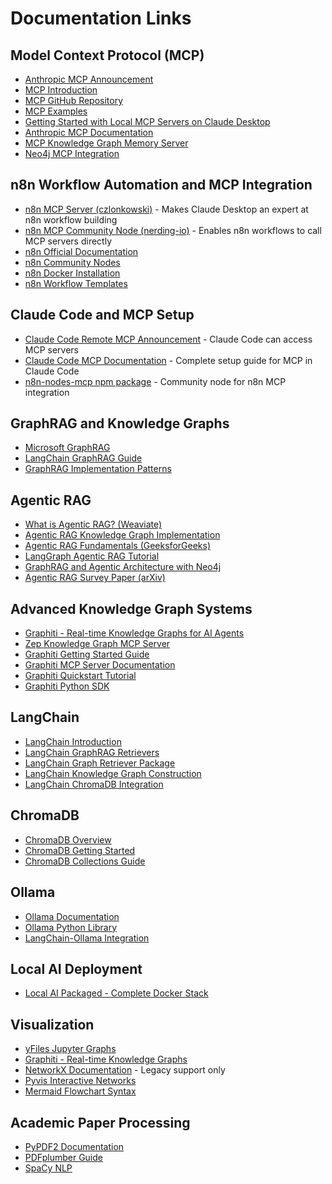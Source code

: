 # Documentation Links

## Model Context Protocol (MCP)
- [Anthropic MCP Announcement](https://www.anthropic.com/news/model-context-protocol)
- [MCP Introduction](https://modelcontextprotocol.io/introduction)
- [MCP GitHub Repository](https://github.com/modelcontextprotocol)
- [MCP Examples](https://modelcontextprotocol.io/examples)
- [Getting Started with Local MCP Servers on Claude Desktop](https://support.anthropic.com/en/articles/10949351-getting-started-with-local-mcp-servers-on-claude-desktop)
- [Anthropic MCP Documentation](https://docs.anthropic.com/en/docs/mcp)
- [MCP Knowledge Graph Memory Server](https://github.com/shaneholloman/mcp-knowledge-graph)
- [Neo4j MCP Integration](https://neo4j.com/developer/genai-ecosystem/model-context-protocol-mcp/)

## n8n Workflow Automation and MCP Integration
- [n8n MCP Server (czlonkowski)](https://github.com/czlonkowski/n8n-mcp) - Makes Claude Desktop an expert at n8n workflow building
- [n8n MCP Community Node (nerding-io)](https://github.com/nerding-io/n8n-nodes-mcp) - Enables n8n workflows to call MCP servers directly
- [n8n Official Documentation](https://docs.n8n.io/)
- [n8n Community Nodes](https://docs.n8n.io/integrations/community-nodes/)
- [n8n Docker Installation](https://docs.n8n.io/hosting/installation/docker/)
- [n8n Workflow Templates](https://n8n.io/workflows/)

## Claude Code and MCP Setup
- [Claude Code Remote MCP Announcement](https://www.anthropic.com/news/claude-code-remote-mcp) - Claude Code can access MCP servers
- [Claude Code MCP Documentation](https://docs.anthropic.com/en/docs/claude-code/mcp) - Complete setup guide for MCP in Claude Code
- [n8n-nodes-mcp npm package](https://www.npmjs.com/package/n8n-nodes-mcp) - Community node for n8n MCP integration

## GraphRAG and Knowledge Graphs
- [Microsoft GraphRAG](https://graphrag.com/concepts/intro-to-graphrag/)
- [LangChain GraphRAG Guide](https://blog.langchain.com/enhancing-rag-based-applications-accuracy-by-constructing-and-leveraging-knowledge-graphs/)
- [GraphRAG Implementation Patterns](https://medium.com/data-science/how-to-implement-graph-rag-using-knowledge-graphs-and-vector-databases-60bb69a22759)

## Agentic RAG
- [What is Agentic RAG? (Weaviate)](https://weaviate.io/blog/what-is-agentic-rag)
- [Agentic RAG Knowledge Graph Implementation](https://github.com/coleam00/ottomator-agents/tree/main/agentic-rag-knowledge-graph)
- [Agentic RAG Fundamentals (GeeksforGeeks)](https://www.geeksforgeeks.org/artificial-intelligence/what-is-agentic-rag/)
- [LangGraph Agentic RAG Tutorial](https://langchain-ai.lang.chat/langgraph/tutorials/rag/langgraph_agentic_rag/)
- [GraphRAG and Agentic Architecture with Neo4j](https://neo4j.com/blog/developer/graphrag-and-agentic-architecture-with-neoconverse/)
- [Agentic RAG Survey Paper (arXiv)](https://arxiv.org/html/2501.09136v3)

## Advanced Knowledge Graph Systems
- [Graphiti - Real-time Knowledge Graphs for AI Agents](https://github.com/getzep/graphiti)
- [Zep Knowledge Graph MCP Server](https://www.getzep.com/product/knowledge-graph-mcp/)
- [Graphiti Getting Started Guide](https://help.getzep.com/graphiti/getting-started/welcome)
- [Graphiti MCP Server Documentation](https://help.getzep.com/graphiti/getting-started/mcp-server)
- [Graphiti Quickstart Tutorial](https://help.getzep.com/graphiti/getting-started/quickstart)
- [Graphiti Python SDK](https://help.getzep.com/graphiti/getting-started/graphiti-python)

## LangChain
- [LangChain Introduction](https://python.langchain.com/docs/introduction/)
- [LangChain GraphRAG Retrievers](https://python.langchain.com/docs/integrations/retrievers/graph_rag/)
- [LangChain Graph Retriever Package](https://pypi.org/project/langchain-graph-retriever/)
- [LangChain Knowledge Graph Construction](https://python.langchain.com/docs/how_to/graph_constructing/)
- [LangChain ChromaDB Integration](https://python.langchain.com/docs/integrations/vectorstores/chroma/)

## ChromaDB
- [ChromaDB Overview](https://docs.trychroma.com/docs/overview/introduction)
- [ChromaDB Getting Started](https://docs.trychroma.com/docs/getting-started)
- [ChromaDB Collections Guide](https://docs.trychroma.com/docs/guides/collections)

## Ollama
- [Ollama Documentation](https://ollama.ai/docs)
- [Ollama Python Library](https://github.com/ollama/ollama-python)
- [LangChain-Ollama Integration](https://python.langchain.com/docs/integrations/llms/ollama/)

## Local AI Deployment
- [Local AI Packaged - Complete Docker Stack](https://github.com/coleam00/local-ai-packaged)

## Visualization
- [yFiles Jupyter Graphs](https://github.com/yWorks/yfiles-jupyter-graphs)
- [Graphiti - Real-time Knowledge Graphs](https://github.com/getzep/graphiti)
- [NetworkX Documentation](https://networkx.org/documentation/stable/) - Legacy support only
- [Pyvis Interactive Networks](https://pyvis.readthedocs.io/en/latest/)
- [Mermaid Flowchart Syntax](https://docs.mermaidchart.com/mermaid-oss/syntax/flowchart.html)

## Academic Paper Processing
- [PyPDF2 Documentation](https://pypdf2.readthedocs.io/en/3.x/)
- [PDFplumber Guide](https://github.com/jsvine/pdfplumber)
- [SpaCy NLP](https://spacy.io/usage/spacy-101)